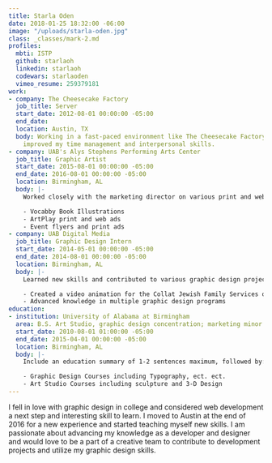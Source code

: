 ```yaml
---
title: Starla Oden
date: 2018-01-25 18:32:00 -06:00
image: "/uploads/starla-oden.jpg"
class: _classes/mark-2.md
profiles:
  mbti: ISTP
  github: starlaoh
  linkedin: starlaoh
  codewars: starlaoden
  vimeo_resume: 259379181
work:
- company: The Cheesecake Factory
  job_title: Server
  start_date: 2012-08-01 00:00:00 -05:00
  end_date:
  location: Austin, TX
  body: Working in a fast-paced environment like The Cheesecake Factory has vastly
    improved my time management and interpersonal skills.
- company: UAB's Alys Stephens Performing Arts Center
  job_title: Graphic Artist
  start_date: 2015-08-01 00:00:00 -05:00
  end_date: 2016-08-01 00:00:00 -05:00
  location: Birmingham, AL
  body: |-
    Worked closely with the marketing director on various print and web projects:

    - Vocabby Book Illustrations
    - ArtPlay print and web ads
    - Event flyers and print ads
- company: UAB Digital Media
  job_title: Graphic Design Intern
  start_date: 2014-05-01 00:00:00 -05:00
  end_date: 2014-08-01 00:00:00 -05:00
  location: Birmingham, AL
  body: |-
    Learned new skills and contributed to various graphic design projects:

    - Created a video animation for the Collat Jewish Family Services organization
    - Advanced knowledge in multiple graphic design programs
education:
- institution: University of Alabama at Birmingham
  area: B.S. Art Studio, graphic design concentration; marketing minor
  start_date: 2010-08-01 01:00:00 -05:00
  end_date: 2015-04-01 00:00:00 -05:00
  location: Birmingham, AL
  body: |-
    Include an education summary of 1-2 sentences maximum, followed by:

    - Graphic Design Courses including Typography, ect. ect.
    - Art Studio Courses including sculpture and 3-D Design
---
```


I fell in love with graphic design in college and considered web development a next step and interesting skill to learn. I moved to Austin at the end of 2016 for a new experience and started teaching myself new skills. I am passionate about advancing my knowledge as a developer and designer and would love to be a part of a creative team to contribute to development projects and utilize my graphic design skills.
